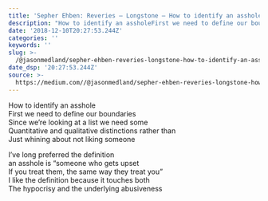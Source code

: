 ```yaml
---
title: 'Sepher Ehben: Reveries — Longstone — How to identify an asshole'
description: "How to identify an assholeFirst we need to define our boundaries\_Since we’re looking at a list we need some\_Quantitative and…"
date: '2018-12-10T20:27:53.244Z'
categories: ''
keywords: ''
slug: >-
  /@jasonmedland/sepher-ehben-reveries-longstone-how-to-identify-an-asshole-27fd479aef8d
date_dsp: '20:27:53.244Z'
source: >-
  https://medium.com//@jasonmedland/sepher-ehben-reveries-longstone-how-to-identify-an-asshole-27fd479aef8d
---
```


How to identify an asshole  
First we need to define our boundaries   
Since we’re looking at a list we need some   
Quantitative and qualitative distinctions rather than  
Just whining about not liking someone

I’ve long preferred the definition   
an asshole is “someone who gets upset   
If you treat them, the same way they treat you”  
I like the definition because it touches both   
The hypocrisy and the underlying abusiveness